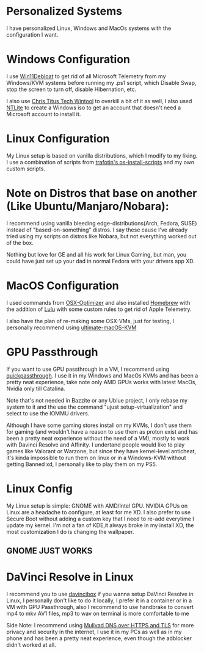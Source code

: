 # Personalized Systems
I have personalized Linux, Windows and MacOs systems with the configuration I want.

# Windows Configuration
I use [Win11Debloat](https://github.com/Raphire/Win11Debloat) to get rid of all Microsoft Telemetry from my Windows/KVM systems before running my .ps1 script, which Disable Swap, stop the screen to turn off, disable Hibernation, etc.

I also use [Chris Titus Tech Wintool](https://github.com/ChrisTitusTech/winutil) to overkill a bit of it as well, I also used [NTLite](https://www.ntlite.com/) to create a Windows iso to get an account that doesn't need a Microsoft account to install it.

# Linux Configuration
My Linux setup is based on vanilla distributions, which I modify to my liking. I use a combination of scripts from [trafotin's os-install-scripts](https://gitlab.com/trafotin/os-install-scripts) and my own custom scripts.

# Note on Distros that base on another (Like Ubuntu/Manjaro/Nobara):
I recommend using vanilla bleeding edge-distributions(Arch, Fedora, SUSE) instead of "based-on-something" distros. I say these cause I've already tried using my scripts on distros like Nobara, but not everything worked out of the box.

Nothing but love for GE and all his work for Linux Gaming, but man, you could have just set up your dad in normal Fedora with your drivers app XD.

# MacOS Configuration
I used commands from [OSX-Optimizer](https://github.com/sickcodes/osx-optimizer) and also installed [Homebrew](https://brew.sh/) with the addition of [Lulu](https://github.com/objective-see/LuLu) with some custom rules to get rid of Apple Telemetry.

I also have the plan of re-making some OSX-VMs, just for testing, I personally recommend using [ultimate-macOS-KVM
](https://github.com/Coopydood/ultimate-macOS-KVM)

# GPU Passthrough
If you want to use GPU passthrough in a VM, I recommend using [quickpassthrough](https://github.com/HikariKnight/quickpassthrough). I use it in my Windows and MacOs KVMs and has been a pretty neat experience, take note only AMD GPUs works with latest MacOs, Nvidia only till Catalina.

Note that's not needed in Bazzite or any Ublue project, I only rebase my system to it and the use the command "ujust setup-virtualization" and select to use the IOMMU drivers.

Although I have some gaming stores install on my KVMs, I don't use them for gaming (and wouldn't have a reason to use them as proton exist and has been a pretty neat experience without the need of a VM), mostly to work with Davinci Resolve and Affinity. I undertand people would like to play games like Valorant or Warzone, but since they have kernel-level anticheat, it's kinda impossible to run them on linux or in a Windows-KVM without getting Banned xd, I personally like to play them on my PS5.

# Linux Config
My Linux setup is simple: GNOME with AMD/Intel GPU. NVIDIA GPUs on Linux are a headache to configure, at least for me XD. I also prefer to use Secure Boot without adding a custom key that I need to re-add everytime I update my kernel. I'm not a fan of KDE,it always broke in my install XD, the most customization I do is changing the wallpaper.

## GNOME JUST WORKS

# DaVinci Resolve in Linux
I recommend you to use [davincibox](https://github.com/zelikos/davincibox) if you wanna setup DaVinci Resolve in Linux, I personally don't like to do it locally, I prefer it in a container or in a VM with GPU Passthrough, also I recommend to use handbrake to convert mp4 to mkv AV1 files, mp3 to wav on terminal is more comfortable to me


Side Note: I recommend using [Mullvad DNS over HTTPS and TLS](https://mullvad.net/en/help/dns-over-https-and-dns-over-tls) for more privacy and security in the internet, I use it in my PCs as well as in my phone and has been a pretty neat experience, even though the adblocker didn't worked at all. 
